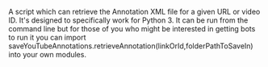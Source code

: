 A script which can retrieve the Annotation XML file for a given URL or video ID. It's designed to specifically work for Python 3. It can be run from the command line but for those of you who might be interested in getting bots to run it you can import saveYouTubeAnnotations.retrieveAnnotation(linkOrId,folderPathToSaveIn) into your own modules.
